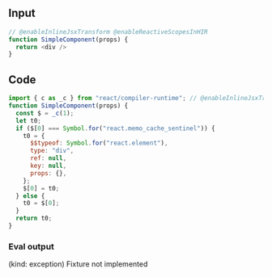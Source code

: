 
## Input

```javascript
// @enableInlineJsxTransform @enableReactiveScopesInHIR
function SimpleComponent(props) {
  return <div />
}
```

## Code

```javascript
import { c as _c } from "react/compiler-runtime"; // @enableInlineJsxTransform @enableReactiveScopesInHIR
function SimpleComponent(props) {
  const $ = _c(1);
  let t0;
  if ($[0] === Symbol.for("react.memo_cache_sentinel")) {
    t0 = {
      $$typeof: Symbol.for("react.element"),
      type: "div",
      ref: null,
      key: null,
      props: {},
    };
    $[0] = t0;
  } else {
    t0 = $[0];
  }
  return t0;
}

```
      
### Eval output
(kind: exception) Fixture not implemented